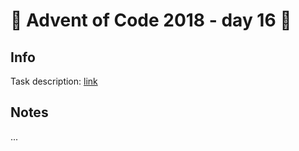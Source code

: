 # 🎄 Advent of Code 2018 - day 16 🎄

## Info

Task description: [link](https://adventofcode.com/2018/day/16)

## Notes

...